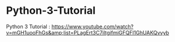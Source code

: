 # Python-3-Tutorial
Python 3 Tutorial : https://www.youtube.com/watch?v=mGH1uooFhGs&amp;list=PLagErt3C7iltgifmiGFQFI1GhUAKQvvyb
